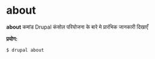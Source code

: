 # about
**about** कमांड Drupal कंसोल परियोजना के बारे मे प्रारंभिक जानकारी दिखाएँ

**प्रयोग:**
```
$ drupal about 
```
